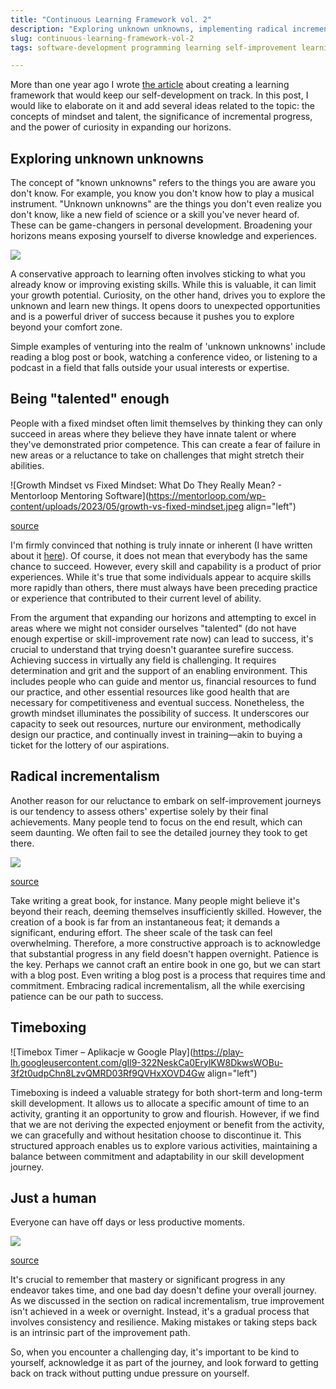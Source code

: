 ```yaml
---
title: "Continuous Learning Framework vol. 2"
description: "Exploring unknown unknowns, implementing radical incrementalism, finding a talent and staying a human."
slug: continuous-learning-framework-vol-2
tags: software-development programming learning self-improvement learning-journey

---
```


More than one year ago I wrote [the article](https://jorzel.github.io/continuous-learning-framework) about creating a learning framework that would keep our self-development on track. In this post, I would like to elaborate on it and add several ideas related to the topic: the concepts of mindset and talent, the significance of incremental progress, and the power of curiosity in expanding our horizons.

## **Exploring unknown unknowns**

The concept of "known unknowns" refers to the things you are aware you don't know. For example, you know you don't know how to play a musical instrument. "Unknown unknowns" are the things you don't even realize you don't know, like a new field of science or a skill you've never heard of. These can be game-changers in personal development. Broadening your horizons means exposing yourself to diverse knowledge and experiences.

![](https://cdn.hashnode.com/res/hashnode/image/upload/v1697057038585/912f6019-d2f1-4342-8a78-fe6efa4d45a0.png)

A conservative approach to learning often involves sticking to what you already know or improving existing skills. While this is valuable, it can limit your growth potential. Curiosity, on the other hand, drives you to explore the unknown and learn new things. It opens doors to unexpected opportunities and is a powerful driver of success because it pushes you to explore beyond your comfort zone.

Simple examples of venturing into the realm of 'unknown unknowns' include reading a blog post or book, watching a conference video, or listening to a podcast in a field that falls outside your usual interests or expertise.

## Being "talented" enough

People with a fixed mindset often limit themselves by thinking they can only succeed in areas where they believe they have innate talent or where they've demonstrated prior competence. This can create a fear of failure in new areas or a reluctance to take on challenges that might stretch their abilities.

![Growth Mindset vs Fixed Mindset: What Do They Really Mean? - Mentorloop  Mentoring Software](https://mentorloop.com/wp-content/uploads/2023/05/growth-vs-fixed-mindset.jpeg align="left")

[source](https://mentorloop.com/blog/growth-mindset-vs-fixed-mindset-what-do-they-really-mean/)

I'm firmly convinced that nothing is truly innate or inherent (I have written about it [here](https://jorzel.github.io/talent-is-overestimated/)). Of course, it does not mean that everybody has the same chance to succeed. However, every skill and capability is a product of prior experiences. While it's true that some individuals appear to acquire skills more rapidly than others, there must always have been preceding practice or experience that contributed to their current level of ability.

From the argument that expanding our horizons and attempting to excel in areas where we might not consider ourselves "talented" (do not have enough expertise or skill-improvement rate now) can lead to success, it's crucial to understand that trying doesn't guarantee surefire success. Achieving success in virtually any field is challenging. It requires determination and grit and the support of an enabling environment. This includes people who can guide and mentor us, financial resources to fund our practice, and other essential resources like good health that are necessary for competitiveness and eventual success. Nonetheless, the growth mindset illuminates the possibility of success. It underscores our capacity to seek out resources, nurture our environment, methodically design our practice, and continually invest in training—akin to buying a ticket for the lottery of our aspirations.

## Radical incrementalism

Another reason for our reluctance to embark on self-improvement journeys is our tendency to assess others' expertise solely by their final achievements. Many people tend to focus on the end result, which can seem daunting. We often fail to see the detailed journey they took to get there.

![](https://cdn.hashnode.com/res/hashnode/image/upload/v1697092279148/2c02ba76-dcfe-46cd-9e69-ab39c8ad26ae.png)

[source](https://twitter.com/AdamMGrant/status/1539666112409108480)

Take writing a great book, for instance. Many people might believe it's beyond their reach, deeming themselves insufficiently skilled. However, the creation of a book is far from an instantaneous feat; it demands a significant, enduring effort. The sheer scale of the task can feel overwhelming. Therefore, a more constructive approach is to acknowledge that substantial progress in any field doesn't happen overnight. Patience is the key. Perhaps we cannot craft an entire book in one go, but we can start with a blog post. Even writing a blog post is a process that requires time and commitment. Embracing radical incrementalism, all the while exercising patience can be our path to success.

## Timeboxing

![Timebox Timer – Aplikacje w Google Play](https://play-lh.googleusercontent.com/gIl9-322NeskCa0ErylKW8DkwsWOBu-3f2t0udpChn8LzvQMRD03Rf9QVHxXOVD4Gw align="left")

Timeboxing is indeed a valuable strategy for both short-term and long-term skill development. It allows us to allocate a specific amount of time to an activity, granting it an opportunity to grow and flourish. However, if we find that we are not deriving the expected enjoyment or benefit from the activity, we can gracefully and without hesitation choose to discontinue it. This structured approach enables us to explore various activities, maintaining a balance between commitment and adaptability in our skill development journey.

## Just a human

Everyone can have off days or less productive moments.

![](https://cdn.hashnode.com/res/hashnode/image/upload/v1697092884912/cc0b8c54-119e-443d-a0cf-4904172da8f8.png)

[source](https://twitter.com/AdamMGrant/status/1563554489805651969)

It's crucial to remember that mastery or significant progress in any endeavor takes time, and one bad day doesn't define your overall journey. As we discussed in the section on radical incrementalism, true improvement isn't achieved in a week or overnight. Instead, it's a gradual process that involves consistency and resilience. Making mistakes or taking steps back is an intrinsic part of the improvement path.

So, when you encounter a challenging day, it's important to be kind to yourself, acknowledge it as part of the journey, and look forward to getting back on track without putting undue pressure on yourself.
